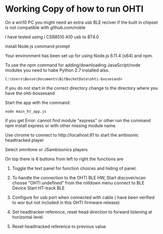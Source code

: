 # Working Copy of how to run OHTI

On a win10 PC you might need an extra usb BLE reciver if the built in chipset is not compatible with github.com/noble

I have tested using i CSR8510 A10 usb to BT4.0

install Node.js command prompt

Your environment has been set up for using Node.js 6.11.4 (x64) and npm.

To use the npm command for adding/downloading JavaScript/node modules you need to habe Python 2.7 installed also.

`C:\Users\Bosse\Documents\BitBucketData\ohti-bossesand>`

if you do not start in the correct directory change to the directory where you have the ohti-bossesand

Start the app with the command:

`node main_ht_app.js`

if you get Error: cannot find module "express" or other run the command npm install express or with other missing module name.

Use chrome to connect to http://localhost:81 to start the ambisonic headtracked player

Select omnitone or JSambisonics players

On top there is 6 buttons from left to right the functions are

1. Toggle the text panel for function choices and hiding of panel.

2. To handle the connection to the OHTI BLE HW,
Start discover/scan
choose "OHTI undefined" from the rolldown menu
connect to BLE Device
Start HT-track BLE

3. Configure for usb port when connected with cable ( have been verified to wor but not included in this OHTI firmware release)

4. Set headtracker reference, reset head direction to forward listening at horizontal level.

5. Reset headtracked reference to previous value
